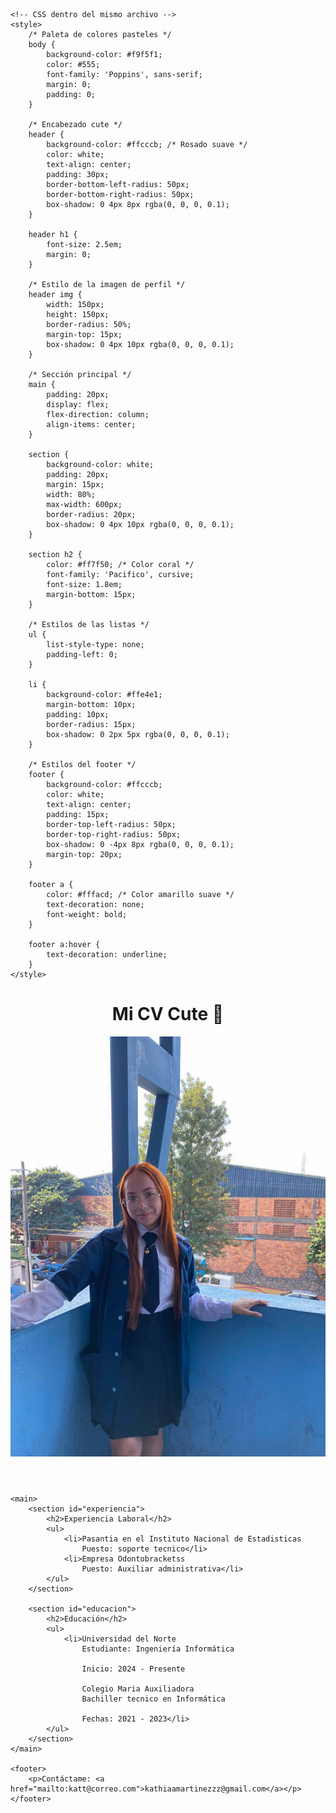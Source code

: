 <!DOCTYPE html>
<html lang="es">
<head>
    <meta charset="UTF-8">
    <meta name="viewport" content="width=device-width, initial-scale=1.0">
    <title>Mi CV Cute</title>
    
    <!-- CSS dentro del mismo archivo -->
    <style>
        /* Paleta de colores pasteles */
        body {
            background-color: #f9f5f1;
            color: #555;
            font-family: 'Poppins', sans-serif;
            margin: 0;
            padding: 0;
        }

        /* Encabezado cute */
        header {
            background-color: #ffcccb; /* Rosado suave */
            color: white;
            text-align: center;
            padding: 30px;
            border-bottom-left-radius: 50px;
            border-bottom-right-radius: 50px;
            box-shadow: 0 4px 8px rgba(0, 0, 0, 0.1);
        }

        header h1 {
            font-size: 2.5em;
            margin: 0;
        }

        /* Estilo de la imagen de perfil */
        header img {
            width: 150px;
            height: 150px;
            border-radius: 50%;
            margin-top: 15px;
            box-shadow: 0 4px 10px rgba(0, 0, 0, 0.1);
        }

        /* Sección principal */
        main {
            padding: 20px;
            display: flex;
            flex-direction: column;
            align-items: center;
        }

        section {
            background-color: white;
            padding: 20px;
            margin: 15px;
            width: 80%;
            max-width: 600px;
            border-radius: 20px;
            box-shadow: 0 4px 10px rgba(0, 0, 0, 0.1);
        }

        section h2 {
            color: #ff7f50; /* Color coral */
            font-family: 'Pacifico', cursive;
            font-size: 1.8em;
            margin-bottom: 15px;
        }

        /* Estilos de las listas */
        ul {
            list-style-type: none;
            padding-left: 0;
        }

        li {
            background-color: #ffe4e1;
            margin-bottom: 10px;
            padding: 10px;
            border-radius: 15px;
            box-shadow: 0 2px 5px rgba(0, 0, 0, 0.1);
        }

        /* Estilos del footer */
        footer {
            background-color: #ffcccb;
            color: white;
            text-align: center;
            padding: 15px;
            border-top-left-radius: 50px;
            border-top-right-radius: 50px;
            box-shadow: 0 -4px 8px rgba(0, 0, 0, 0.1);
            margin-top: 20px;
        }

        footer a {
            color: #fffacd; /* Color amarillo suave */
            text-decoration: none;
            font-weight: bold;
        }

        footer a:hover {
            text-decoration: underline;
        }
    </style>
</head>
<body>
    <header>
        <h1>Mi CV Cute 🌸</h1>
        <!-- Añadir imagen de perfil -->
        <img src="fotoCV.jpg" alt="Foto de perfil">
    </header>
    
    <main>
        <section id="experiencia">
            <h2>Experiencia Laboral</h2>
            <ul>
                <li>Pasantia en el Instituto Nacional de Estadisticas
                    Puesto: soporte tecnico</li>
                <li>Empresa Odontobracketss
                    Puesto: Auxiliar administrativa</li>
            </ul>
        </section>

        <section id="educacion">
            <h2>Educación</h2>
            <ul>
                <li>Universidad del Norte
                    Estudiante: Ingeniería Informática
                    
                    Inicio: 2024 - Presente
                    
                    Colegio Maria Auxiliadora
                    Bachiller tecnico en Informática
                    
                    Fechas: 2021 - 2023</li>
            </ul>
        </section>
    </main>
    
    <footer>
        <p>Contáctame: <a href="mailto:katt@correo.com">kathiaamartinezzz@gmail.com</a></p>
    </footer>
</body>
</html>
